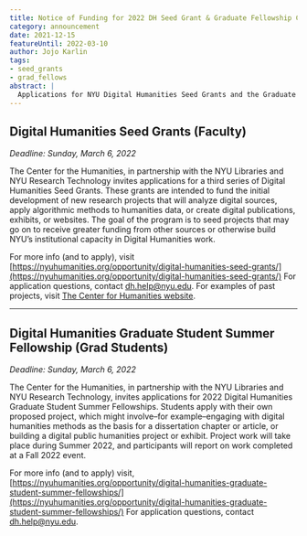 ```yaml
---
title: Notice of Funding for 2022 DH Seed Grant & Graduate Fellowship Cohorts
category: announcement
date: 2021-12-15
featureUntil: 2022-03-10
author: Jojo Karlin
tags:
- seed_grants
- grad_fellows
abstract: |
  Applications for NYU Digital Humanities Seed Grants and the Graduate Fellowships in the 2022 cycle are open until March 6, 2022.
---
```


## Digital Humanities Seed Grants (Faculty)

_Deadline: Sunday, March 6, 2022_

The Center for the Humanities, in partnership with the NYU Libraries and NYU Research Technology invites applications for a third series of Digital Humanities Seed Grants. These grants are intended to fund the initial development of new research projects that will analyze digital sources, apply algorithmic methods to humanities data, or create digital publications, exhibits, or websites. The goal of the program is to seed projects that may go on to receive greater funding from other sources or otherwise build NYU’s institutional capacity in Digital Humanities work.

For more info (and to apply), visit [https://nyuhumanities.org/opportunity/digital-humanities-seed-grants/](https://nyuhumanities.org/opportunity/digital-humanities-seed-grants/)
For application questions, contact dh.help@nyu.edu.
For examples of past projects, visit [The Center for Humanities website](https://nyuhumanities.org/digital-humanities-seed-grant-projects/).

---------

## Digital Humanities Graduate Student Summer Fellowship (Grad Students)

_Deadline: Sunday, March 6, 2022_

The Center for the Humanities, in partnership with the NYU Libraries and NYU Research Technology, invites applications for 2022 Digital Humanities Graduate Student Summer Fellowships. Students apply with their own proposed project, which might involve–for example–engaging with digital humanities methods as the basis for a dissertation chapter or article, or building a digital public humanities project or exhibit. Project work will take place during Summer 2022, and participants will report on work completed at a Fall 2022 event.

For more info (and to apply) visit, [https://nyuhumanities.org/opportunity/digital-humanities-graduate-student-summer-fellowships/](https://nyuhumanities.org/opportunity/digital-humanities-graduate-student-summer-fellowships/)
For application questions, contact dh.help@nyu.edu.
